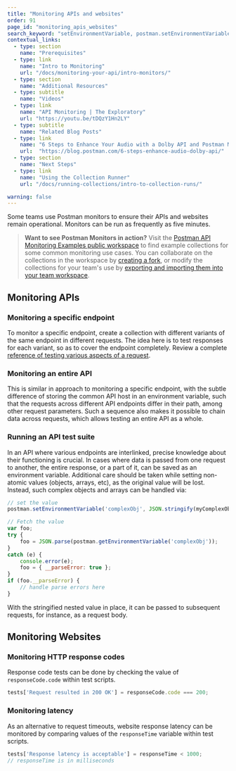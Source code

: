 ```yaml
---
title: "Monitoring APIs and websites"
order: 91
page_id: "monitoring_apis_websites"
search_keyword: "setEnvironmentVariable, postman.setEnvironmentVariable"
contextual_links:
  - type: section
    name: "Prerequisites"
  - type: link
    name: "Intro to Monitoring"
    url: "/docs/monitoring-your-api/intro-monitors/"
  - type: section
    name: "Additional Resources"
  - type: subtitle
    name: "Videos"
  - type: link
    name: "API Monitoring | The Exploratory"
    url: "https://youtu.be/tDQzY1Hn2LY"
  - type: subtitle
    name: "Related Blog Posts"
  - type: link
    name: "6 Steps to Enhance Your Audio with a Dolby API and Postman Monitors"
    url:  "https://blog.postman.com/6-steps-enhance-audio-dolby-api/"
  - type: section
    name: "Next Steps"
  - type: link
    name: "Using the Collection Runner"
    url: "/docs/running-collections/intro-to-collection-runs/"

warning: false
---
```



Some teams use Postman monitors to ensure their APIs and websites remain operational. Monitors can be run as frequently as five minutes.

> **Want to see Postman Monitors in action?** Visit the [Postman API Monitoring Examples public workspace](https://www.postman.com/postman/workspace/postman-api-monitoring-examples/overview) to find example collections for some common monitoring use cases. You can collaborate on the collections in the workspace by [creating a fork](/docs/collaborating-in-postman/version-control-for-collections/#forking-a-collection), or modify the collections for your team's use by [exporting and importing them into your team workspace](/docs/getting-started/importing-and-exporting-data/#exporting-collections).

## Monitoring APIs

### Monitoring a specific endpoint

To monitor a specific endpoint, create a collection with different variants of the same endpoint in different requests. The idea here is to test responses for each variant, so as to cover the endpoint completely. Review a complete [reference of testing various aspects of a request](/docs/writing-scripts/test-scripts/).

### Monitoring an entire API

This is similar in approach to monitoring a specific endpoint, with the subtle difference of storing the common API host in an environment variable, such that the requests across different API endpoints differ in their path, among other request parameters. Such a sequence also makes it possible to chain data across requests, which allows testing an entire API as a whole.

### Running an API test suite

In an API where various endpoints are interlinked, precise knowledge about their functioning is crucial. In cases where data is passed from one request to another, the entire response, or a part of it, can be saved as an environment variable. Additional care should be taken while setting non-atomic values (objects, arrays, etc), as the original value will be lost. Instead, such complex objects and arrays can be handled via:

```js
// set the value
postman.setEnvironmentVariable('complexObj', JSON.stringify(myComplexObjOrArray, null, 2));

// Fetch the value
var foo;
try {
    foo = JSON.parse(postman.getEnvironmentVariable('complexObj'));
}
catch (e) {
    console.error(e);
    foo = { __parseError: true };
}
if (foo.__parseError) {
    // handle parse errors here
}
```

With the stringified nested value in place, it can be passed to subsequent requests, for instance, as a request body.

## Monitoring Websites

### Monitoring HTTP response codes

Response code tests can be done by checking the value of `responseCode.code` within test scripts.

```js
tests['Request resulted in 200 OK'] = responseCode.code === 200;
```

### Monitoring latency

As an alternative to request timeouts, website response latency can be monitored by comparing values of the `responseTime` variable within test scripts.

```js
tests['Response latency is acceptable'] = responseTime < 1000;
// responseTime is in milliseconds
```

